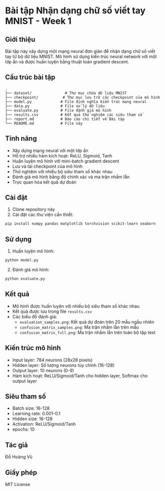 # Bài tập Nhận dạng chữ số viết tay MNIST - Week 1

## Giới thiệu

Bài tập này xây dựng một mạng neural đơn giản để nhận dạng chữ số viết tay từ bộ dữ liệu MNIST. Mô hình sử dụng kiến trúc neural network với một lớp ẩn và được huấn luyện bằng thuật toán gradient descent.

## Cấu trúc bài tập

```
.
├── dataset/               # Thư mục chứa dữ liệu MNIST
├── checkpoint/           # Thư mục lưu trữ các checkpoint của mô hình
├── model.py             # File định nghĩa kiến trúc mạng neural
├── data.py              # File xử lý dữ liệu
├── evaluate.py          # File đánh giá mô hình
├── results.csv          # Kết quả thử nghiệm các siêu tham số
├── report.md            # Báo cáo chi tiết về Bài tập
└── README.md            # File này
```

## Tính năng

-   Xây dựng mạng neural với một lớp ẩn
-   Hỗ trợ nhiều hàm kích hoạt: ReLU, Sigmoid, Tanh
-   Huấn luyện mô hình với mini-batch gradient descent
-   Lưu và tải checkpoint của mô hình
-   Thử nghiệm với nhiều bộ siêu tham số khác nhau
-   Đánh giá mô hình bằng độ chính xác và ma trận nhầm lẫn
-   Trực quan hóa kết quả dự đoán

## Cài đặt

1. Clone repository này
2. Cài đặt các thư viện cần thiết:

```bash
pip install numpy pandas matplotlib torchvision scikit-learn seaborn
```

## Sử dụng

1. Huấn luyện mô hình:

```python
python model.py
```

2. Đánh giá mô hình:

```python
python evaluate.py
```

## Kết quả

-   Mô hình được huấn luyện với nhiều bộ siêu tham số khác nhau
-   Kết quả được lưu trong file `results.csv`
-   Các biểu đồ đánh giá:
    -   `evaluation_samples.png`: Kết quả dự đoán trên 20 mẫu ngẫu nhiên
    -   `confusion_matrix_samples.png`: Ma trận nhầm lẫn trên mẫu
    -   `confusion_matrix_full.png`: Ma trận nhầm lẫn trên toàn bộ tập test

## Kiến trúc mô hình

-   Input layer: 784 neurons (28x28 pixels)
-   Hidden layer: Số lượng neurons tùy chỉnh (16-128)
-   Output layer: 10 neurons (0-9)
-   Hàm kích hoạt: ReLU/Sigmoid/Tanh cho hidden layer, Softmax cho output layer

## Siêu tham số

-   Batch size: 16-128
-   Learning rate: 0.001-0.1
-   Hidden size: 16-128
-   Activation: ReLU/Sigmoid/Tanh
-   epochs: 10

## Tác giả

Đỗ Hoàng Vũ

## Giấy phép

MIT License
